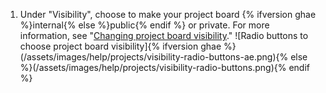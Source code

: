 1. Under "Visibility", choose to make your project board {% ifversion ghae %}internal{% else %}public{% endif %} or private. For more information, see "[Changing project board visibility](/github/managing-your-work-on-github/changing-project-board-visibility)."
   ![Radio buttons to choose project board visibility]{% ifversion ghae %}(/assets/images/help/projects/visibility-radio-buttons-ae.png){% else %}(/assets/images/help/projects/visibility-radio-buttons.png){% endif %}
